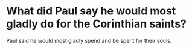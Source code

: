 # What did Paul say he would most gladly do for the Corinthian saints?

Paul said he would most gladly spend and be spent for their souls.
